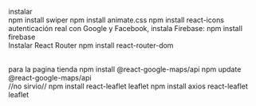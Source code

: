 instalar<br>
npm install swiper
npm install animate.css
npm install react-icons
<br>
autenticación real con Google y Facebook, instala Firebase:
npm install firebase
<br>
Instalar React Router
npm install react-router-dom

<br>
para la pagina tienda
npm install @react-google-maps/api
npm update @react-google-maps/api
<br>
//no sirvio//
npm install react-leaflet leaflet
npm install axios react-leaflet leaflet
